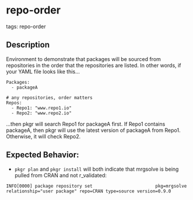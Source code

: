 # repo-order
tags: repo-order

## Description
Environment to demonstrate that packages will be sourced from repositories in the order
that the repositories are listed. In other words, if your YAML file looks like
this...

```
Packages:
  - packageA

# any repositories, order matters
Repos:
  - Repo1: "www.repo1.io"
  - Repo2: "www.repo2.io"
```
...then pkgr will search Repo1 for packageA first. If Repo1 contains packageA, then
pkgr will use the latest version of packageA from Repo1. Otherwise, it will check
Repo2.

## Expected Behavior:

* `pkgr plan` and `pkgr install` will both indicate that mrgsolve is being pulled
from CRAN and not r_validated:
```
INFO[0000] package repository set                        pkg=mrgsolve relationship="user package" repo=CRAN type=source version=0.9.0
```
